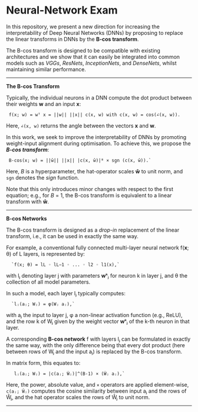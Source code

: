 # Neural-Network Exam

In this repository, we present a new direction for increasing the interpretability of Deep Neural Networks (DNNs) by proposing to replace the linear transforms in DNNs by the **B-cos transform**. 

The B-cos transform is designed to be compatible with existing architectures and we show that it can easily be integrated into common models such as *VGGs*, *ResNets*, *InceptionNets*, and *DenseNets*, whilst maintaining similar performance. 

---

**The B-cos Transform**

Typically, the individual neurons in a DNN compute the dot product between their weights **w** and an input **x**:

     f(x; w) = wᵀ x = ||w|| ||x|| c(x, w) with c(x, w) = cos(∠(x, w)).

Here, `∠(x, w)` returns the angle between the vectors **x** and **w**.

In this work, we seek to improve the interpretability of DNNs by promoting weight-input alignment during optimisation. To achieve this, we propose the ***B-cos transform***:

     B-cos(x; w) = ||ŵ|| ||x|| |c(x, ŵ)|ᴮ × sgn (c(x, ŵ)).`

Here, *B* is a hyperparameter, the hat-operator scales **ŵ** to unit norm, and `sgn` denotes the *sign* function. 

Note that this only introduces minor changes with respect to the first equation; e.g., for *B* = 1, the B-cos transform is equivalent to a linear transform with **ŵ**. 

---

**B-cos Networks**

The B-cos transform is designed as a *drop-in* replacement of the linear transform, i.e., it can be used in exactly the same way.

For example, a conventional fully connected multi-layer neural network f(**x**; θ) of L layers, is represented by:

      `f(x; θ) = lL ◦ lL−1 ◦ ... ◦ l2 ◦ l1(x),`

with lⱼ denoting layer j with parameters **w**ᵏⱼ for neuron k in layer j, and θ the collection of all model parameters. 

In such a model, each layer lⱼ typically computes:

      `lⱼ(aⱼ; Wⱼ) = φ(Wⱼ aⱼ),`

with aⱼ the input to layer j, φ a non-linear activation function (e.g., ReLU), and the row k of Wⱼ given by the weight vector **w**ᵏⱼ of the k-th neuron in that layer. 

A corresponding **B-cos network** f with layers lⱼ can be formulated in exactly the same way, with the only difference being that every dot product (here between rows of Wⱼ and the input aⱼ) is replaced by the B-cos transform. 

In matrix form, this equates to:

       lⱼ(aⱼ; Wⱼ) = |c(aⱼ; Ŵⱼ)|^(B-1) × (Ŵⱼ aⱼ),`

Here, the power, absolute value, and `×` operators are applied element-wise, `c(aⱼ; Ŵⱼ)` computes the cosine similarity between input aⱼ and the rows of Ŵⱼ, and the hat operator scales the rows of Ŵⱼ to unit norm. 

---
